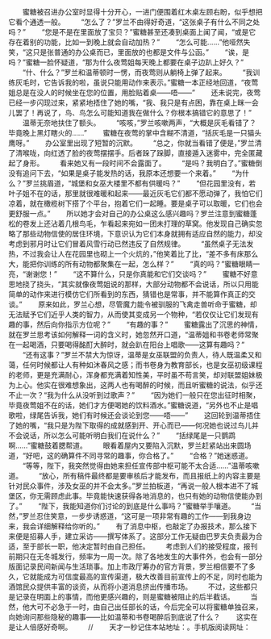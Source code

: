 　　蜜糖被召进办公室时显得十分开心，一进门便围着红木桌左顾右盼，似乎想把它看个通透一般。
　　“怎么了？”罗兰不由得好奇道，“这张桌子有什么不同之处吗？”
　　“您是不是在里面放了宝贝？”蜜糖甚至还凑到桌面上闻了闻，“或是它存在着别的功能，比如一到晚上就会自动加热？”
　　“怎么可能……”他哑然失笑，“这只是张普通的办公桌而已，里面放的也都是文件与公函。”
　　“诶，是吗？”蜜糖一脸怀疑道，“那为什么夜莺姐每天晚上都要在桌子边趴上好久？”
　　“什、什么？”罗兰和温蒂顿时一愣，而夜莺则从躺椅上弹了起来。
　　“我训练灰毛时，它告诉我的啦，虽说只能用动作来表示。”蜜糖一本正经地回道，“夜莺姐总是在没人的时候坐在您的位置，用脸贴着桌——唔——”
　　还未说完，夜莺已经一步闪现过来，紧紧地捂住了她的嘴，“我、我只是有点困，靠在桌上眯一会儿罢了！再说了，鸟、鸟怎么可能知道我在做什么？你根本搞错它的意思了！”
　　温蒂无奈地扶住了额头。
　　“咳咳，”罗兰咳嗽两声，“大概是灰毛看错了？毕竟晚上黑灯瞎火的……”
　　蜜糖在夜莺的掌中含糊不清道，“括灰毛是一只猫头鹰呀。”
　　办公室里出现了短暂的沉默。
　　“总之，你就当看错了便是，”罗兰清了清喉咙，向红透了脸的夜莺摆摆手。后者跺了跺脚，直接遁入迷雾中，完全匿藏起了身形。
　　看来她又有一段时间不会露面了。
　　“是吗？我明白了。”蜜糖倒没有追问下去，“如果是桌子能发热的话，我原本还想要一个来着。”
　　“为什么？”罗兰挑眉道，“城堡和女巫大楼里不都有供暖吗？”
　　“但花园里没有，若叶子姐不在的话，那里就很难暖和起来——最近灰毛它们都不愿动弹了，我怕它们凉着，就在橄榄树下搭了个平台，抱着它们一起睡。要是桌子可以取暖，它们也会更舒服一点。”
　　所以她才会对自己的办公桌这么感兴趣吗？罗兰注意到蜜糖蓬松的卷发上还沾着几根鸟毛，乍看起来宛如一团未打理的草窝。他发现自己确实忽略了那些动物信使的居住环境，下意识认为它们本身就拥有适应自然的能力，却没考虑到邪月时让它们冒着风雪行动已然违反了自然规律。
　　“虽然桌子无法发热，不过我会让人在花园里也砌上一个火炕的，”他笑着比了比，“差不多有床那么大，能把你训练的所有动物都聚集在一起，怎么样？”
　　“真的吗？”蜜糖眼睛一亮，“谢谢您！”
　　“这不算什么，只是你真能和它们交谈吗？”
　　蜜糖不好意思地挠了挠头，“其实就像夜莺姐说的那样，大部分动物都不会说话，所以只用能简单的动作来进行模仿它们所看到的东西，猜错也是常事，并不能算作真正的交谈。”
　　原来如此，罗兰心想，尽管魔力能令被驯服的飞禽走兽听命于蜜糖，却无法赋予它们近乎人类的智力，从而使其变成另一个物种，“若仅仅让它们发现有趣的事，然后向你指示方位呢？”
　　“有趣的事？”
　　蜜糖露出了沉思的神情，就在罗兰思考该如何解释一词的含义时，她忽然开口道，“温蒂姐和书卷老师常聚在一起喝酒，只要喝得酩酊大醉时，就会趴在阳台上唱歌——这算有趣吗？”
　　“还有这事？”罗兰不禁大为惊讶，温蒂是女巫联盟的负责人，待人既温柔又和蔼，任何时候都让人有种如沐春风之感；而书卷身为教育部长，也是女巫初级课程的老师，更是充满耐心，浑身都充满着知性美，平时虽不苟言笑，却对联盟姐妹极为上心。他实在很难想象出，这两人也有喝醉的时候，而且听蜜糖的说法，似乎还不止一次？“我为什么从没听到过歌声？”
　　“因为她们一般只在您出征时相聚，毕竟夜莺姐不在的话，她们才方便喝她的饮料酒水。”蜜糖说道，“另外也不止是唱歌啦，绿尾告诉我，她们有时候还会谈论到您——唔——”
　　这回轮到温蒂捂住了她的嘴，“我只是为陛下取得的成就感到开、开心而已——何况她也说过鸟儿并不会说话，所以怎么可能听明白我们在说什么？”
　　“括绿尾是一只鹦鹉啊……”蜜糖鼓着腮帮道。
　　眼看着屋内又要陷入沉默，罗兰赶紧站出来圆场道，“好吧，这的确算件不同寻常的趣事，你合格了。”
　　“合格？”她迷惑道。
　　“等等，陛下，我突然觉得由她来担任宣传部中枢可能不太合适……”温蒂咳嗽道。
　　“放心，所有稿件最终都是要审核后才能发布，而且报纸上的内容主要是针对民众事件，涉及女巫的并不会太多。”罗兰拍板道，“再说一般人根本进不了城堡区，你无需顾虑此事。毕竟能快速获得各地消息的，也只有她的动物信使能办到了。”
　　“陛下，我能知道你们讨论的到底是什么事吗？”蜜糖举手嚷道。
　　“当然，”罗兰忍住笑意，一步步诱惑道，“这可是一项非常有趣的工作——到我身边来，我会详细解释给你听的。”
　　有了消息中枢，也敲定了办报技术，那么接下来便是招募人手，建立采访——撰写体系了。这部分工作无疑由巴罗夫负责最为合适，至于部长一职，他决定暂时由自己担任。
　　考虑到人们的接受程度，报刊前期只在无冬城发行，频率为一周一次。除了各地发生的大事件外，也会有一部分版面记录民间新闻与生活琐事。加上市政厅筹办的官方背景，罗兰相信要不了多久，它就能成为可信度最高的宣传渠道，极大改善目前宣传上的不足，同时也能为酒馆民众提供丰富的谈资，从而将小道消息挤出传播市场。
　　不过，这些都只是记录在明面上的事情，而他更感兴趣的，则是蜜糖被阻止的后半截话。
　　当然，他大可不必急于一时，由自己出任部长的话，今后完全可以将蜜糖单独召来，向她询问那些隐秘的趣事——比如温蒂和书卷喝醉后到底说了什么？
　　这实在是让人倍感好奇啊。
　　//
　　天才一秒记住本站地址：。手机版阅读网址：
